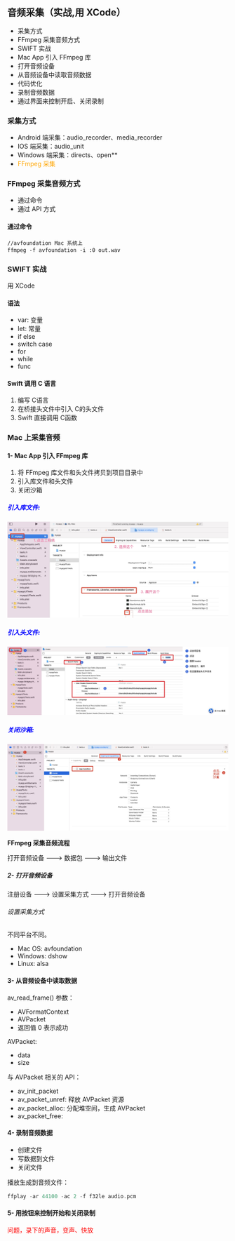 ## 音频采集（实战,用 XCode）

- 采集方式
- FFmpeg 采集音频方式
- SWIFT 实战
- Mac App 引入 FFmpeg 库
- 打开音频设备
- 从音频设备中读取音频数据
- 代码优化
- 录制音频数据
- 通过界面来控制开启、关闭录制

### 采集方式

- Android 端采集：audio_recorder、media_recorder
- IOS 端采集：audio_unit
- Windows 端采集：directs、open**
- <font color="orange">FFmpeg 采集</font>

### FFmpeg 采集音频方式

- 通过命令
- 通过 API 方式


#### 通过命令

```
//avfoundation Mac 系统上
ffmpeg -f avfoundation -i :0 out.wav
```

### SWIFT 实战
用 XCode 
#### 语法

- var: 变量
- let: 常量
- if else
- switch case
- for
- while
- func

#### Swift 调用 C 语言

1. 编写 C语言
2. 在桥接头文件中引入 C的头文件
3. Swift 直接调用 C函数

### Mac 上采集音频

#### 1- Mac App 引入 FFmpeg 库

1. 将 FFmpeg 库文件和头文件拷贝到项目目录中
2. 引入库文件和头文件
3. 关闭沙箱

##### <font color="blue">引入库文件:</font>
![引入库文件](../pics/import_lib_files_to_xcode.png)

##### <font color="blue">引入头文件:</font>
![引入头文件](../pics/import_header_file_to_xcode.png)

##### <font color="blue">关闭沙箱:</font>
![关闭沙箱](../pics/close_sandbox.png)



**FFmpeg 采集音频流程**

打开音频设备 ---> 数据包 ---> 输出文件

##### 2- 打开音频设备

注册设备 ---> 设置采集方式 ---> 打开音频设备

###### 设置采集方式
不同平台不同。

- Mac OS:   avfoundation
- Windows:  dshow
- Linux:    alsa

#### 3- 从音频设备中读取数据

av_read_frame() 参数：

- AVFormatContext
- AVPacket
- 返回值 0 表示成功

AVPacket:

- data
- size

与 AVPacket 相关的 API：

- av_init_packet
- av_packet_unref: 释放 AVPacket 资源
- av_packet_alloc: 分配堆空间，生成 AVPacket
- av_packet_free:

#### 4- 录制音频数据

- 创建文件
- 写数据到文件
- 关闭文件

播放生成到音频文件：
```c
ffplay -ar 44100 -ac 2 -f f32le audio.pcm
```

#### 5- 用按钮来控制开始和关闭录制

<font color="red">问题，录下的声音，变声、快放</font>



